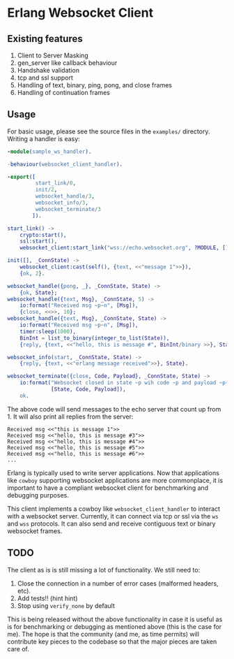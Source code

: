 # Erlang Websocket Client

## Existing features

1. Client to Server Masking
2. gen_server like callback behaviour
3. Handshake validation
4. tcp and ssl support
5. Handling of text, binary, ping, pong, and close frames
6. Handling of continuation frames

## Usage

For basic usage, please see the source files in the `examples/`
directory. Writing a handler is easy:

```erlang
-module(sample_ws_handler).

-behaviour(websocket_client_handler).

-export([
         start_link/0,
         init/2,
         websocket_handle/3,
         websocket_info/3,
         websocket_terminate/3
        ]).

start_link() ->
    crypto:start(),
    ssl:start(),
    websocket_client:start_link("wss://echo.websocket.org", ?MODULE, []).

init([], _ConnState) ->
    websocket_client:cast(self(), {text, <<"message 1">>}),
    {ok, 2}.

websocket_handle({pong, _}, _ConnState, State) ->
    {ok, State};
websocket_handle({text, Msg}, _ConnState, 5) ->
    io:format("Received msg ~p~n", [Msg]),
    {close, <<>>, 10};
websocket_handle({text, Msg}, _ConnState, State) ->
    io:format("Received msg ~p~n", [Msg]),
    timer:sleep(1000),
    BinInt = list_to_binary(integer_to_list(State)),
    {reply, {text, <<"hello, this is message #", BinInt/binary >>}, State + 1}.

websocket_info(start, _ConnState, State) ->
    {reply, {text, <<"erlang message received">>}, State}.

websocket_terminate({close, Code, Payload}, _ConnState, State) ->
    io:format("Websocket closed in state ~p wih code ~p and payload ~p~n",
              [State, Code, Payload]),
    ok.
```

The above code will send messages to the echo server that count up
from 1. It will also print all replies from the server:

```
Received msg <<"this is message 1">>
Received msg <<"hello, this is message #3">>
Received msg <<"hello, this is message #4">>
Received msg <<"hello, this is message #5">>
Received msg <<"hello, this is message #6">>
...
```

Erlang is typically used to write server applications. Now that
applications like `cowboy` supporting websocket applications are more
commonplace, it is important to have a compliant websocket client for
benchmarking and debugging purposes.

This client implements a cowboy like `websocket_client_handler` to
interact with a websocket server. Currently, it can connect via tcp or
ssl via the `ws` and `wss` protocols. It can also send and receive
contiguous text or binary websocket frames.

## TODO

The client as is is still missing a lot of functionality. We still
need to:

1. Close the connection in a number of error cases (malformed headers,
etc).
2. Add tests!! (hint hint)
3. Stop using `verify_none` by default

This is being released without the above functionality in case it is
useful as is for benchmarking or debugging as mentioned above (this is
the case for me). The hope is that the community (and me, as time
permits) will contribute key pieces to the codebase so that the major
pieces are taken care of.

